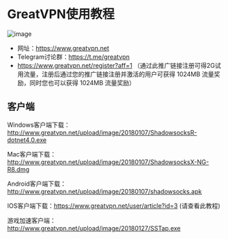 # GreatVPN使用教程    
![image](https://www.greatvpn.net/assets/images/home_logo.png)
* 网址：https://www.greatvpn.net
* Telegram讨论群：https://t.me/greatvpn
* https://www.greatvpn.net/register?aff=1 （通过此推广链接注册可得2G试用流量，注册后通过您的推广链接注册并激活的用户可获得 1024MB 流量奖励，同时您也可以获得 1024MB 流量奖励）

## 客户端    
Windows客户端下载：http://www.greatvpn.net/upload/image/20180107/ShadowsocksR-dotnet4.0.exe 

Mac客户端下载：http://www.greatvpn.net/upload/image/20180107/ShadowsocksX-NG-R8.dmg 

Android客户端下载：http://www.greatvpn.net/upload/image/20180107/shadowsocks.apk 

IOS客户端下载：https://www.greatvpn.net/user/article?id=3  (请查看此教程)

游戏加速客户端：http://www.greatvpn.net/upload/image/20180127/SSTap.exe
